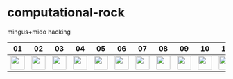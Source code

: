 # computational-rock
mingus+mido hacking

| 01 | 02 | 03 | 04 | 05 | 06 | 07 | 08 | 09 | 10 | 11 | 12 | 13 | 14 | 15 |
| --- |--- | --- | --- | --- |--- | --- | --- | --- |--- | --- | --- | --- |--- | --- |
| <img src="plots/00.png" width="32px"> | <img src="plots/01.png" width="32px"> | <img src="plots/02.png" width="32px"> | <img src="plots/03.png" width="32px"> | <img src="plots/04.png" width="32px"> | <img src="plots/05.png" width="32px"> | <img src="plots/06.png" width="32px"> | <img src="plots/07.png" width="32px"> | <img src="plots/08.png" width="32px"> | <img src="plots/09.png" width="32px"> | <img src="plots/10.png" width="32px"> | <img src="plots/11.png" width="32px"> | <img src="plots/12.png" width="32px"> | <img src="plots/13.png" width="32px"> | <img src="plots/14.png" width="32px"> | <img src="plots/15.png" width="32px"> |
